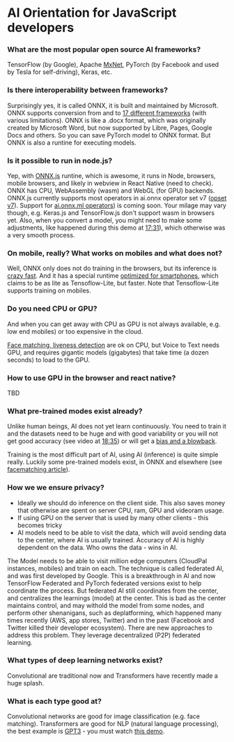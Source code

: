 # AI Orientation for JavaScript developers

### What are the most popular open source AI frameworks?
TensorFlow (by Google), Apache [MxNet](https://mxnet.apache.org/versions/1.7.0/api/faq/why_mxnet), PyTorch (by Facebook and used by Tesla for self-driving), Keras, etc.

### Is there interoperability between frameworks? 
Surprisingly yes, it is called ONNX, it is built and maintained by Microsoft. ONNX supports conversion from and to [17 different frameworks](https://onnx.ai/supported-tools.html#buildModel) (with various limitations). ONNX is like a .docx format, which was originally created by Microsoft Word, but now supported by Libre, Pages, Google Docs and others. So you can save PyTorch model to ONNX format. But ONNX is also a runtine for executing models. 

### Is it possible to run in node.js? 
Yep, with [ONNX.js](https://github.com/microsoft/onnxjs) runtine, which is awesome, it runs in Node, browsers, mobile browsers, and likely in webview in React Native (need to check). ONNX has CPU, WebAssembly (wasm) and WebGL (for GPU) backends. ONNX.js currently supports most operators in ai.onnx operator set v7 ([opset v7](https://github.com/onnx/onnx/blob/master/docs/Operators.md)). Support for [ai.onnx.ml operators](https://github.com/onnx/onnx/blob/master/docs/Operators-ml.md)) is coming soon. 
Your milage may vary though, e.g. Keras.js and TensorFlow.js don't support wasm in browsers yet. 
Also, when you convert a model, you might need to make some adjustments, like happened during this demo at [17:31](https://youtu.be/Vs730jsRgO8?t=1051)), which otherwise was a very smooth process.

### On mobile, really? What works on mobiles and what does not?
Well, ONNX only does not do training in the browsers, but its inference is [crazy fast](https://github.com/microsoft/onnxjs/blob/master/docs/perf-resnet50.png). 
And it has a special runtime [optimized for smartphones](https://cloudblogs.microsoft.com/opensource/2020/10/12/introducing-onnx-runtime-mobile-reduced-size-high-performance-package-edge-devices/), which claims to be as lite as Tensoflow-Lite, but faster. Note that Tensoflow-Lite supports training on mobiles.

### Do you need CPU or GPU?
And when you can get away with CPU as GPU is not always available, e.g. low end mobiles) or too expensive in the cloud.

[Face matching, liveness detection](https://github.com/tradle/cloudpal/blob/main/face-ai.md) are ok on CPU, but Voice to Text needs GPU, and requires gigantic models (gigabytes) that take time (a dozen seconds) to load to the GPU.

### How to use GPU in the browser and react native?

TBD 

### What pre-trained modes exist already?
Unlike human beings, AI does not yet learn continuously. You need to train it and the datasets need to be huge and with good variability or you will not get good accuracy (see video at [18:35](https://youtu.be/Vs730jsRgO8?t=1115)) or will get a [bias and a blowback](https://www.aclu.org/blog/privacy-technology/surveillance-technologies/amazons-face-recognition-falsely-matched-28).

Training is the most difficult part of AI, using AI (inference) is quite simple really. Luckily some pre-trained models exist, in ONNX and elsewhere (see [facematching article](https://github.com/tradle/cloudpal/blob/main/face-ai.md)).

### How we we ensure privacy? 
  - Ideally we should do inference on the client side. 
    This also saves money that otherwise are spent on server CPU, ram, GPU and videoram usage.
  - If using GPU on the server that is used by many other clients - this becomes tricky
  - AI models need to be able to visit the data, which will avoid sending data to the center, where AI is usually trained. Accuracy of AI is highly dependent on the data. Who owns the data - wins in AI.

The Model needs to be able to visit million edge computers (CloudPal instances, mobiles) and train on each. The technique is called federated AI, and was first developed by Google. This is a breakthrough in AI and now TensorFlow Federated and PyTorch federated versions exist to help coordinate the process. But federated AI still coordinates from the center, and centralizes the learnings (model) at the center. This is bad as the center maintains control, and may withold the model from some nodes, and perform other shenanigans, such as deplatforming, which happened many times recently (AWS, app stores, Twitter) and in the past (Facebook and Twitter killed their developer ecosystem). There are new approaches to address this problem. They leverage decentralized (P2P) federated learning.

### What types of deep learning networks exist?
Convolutional are traditional now and Transformers have recently made a huge splash.

### What is each type good at?
Convolutional networks are good for image classification (e.g. face matching). 
Transformers are good for NLP (natural language processing), the best example is [GPT3](https://www.theverge.com/2021/3/29/22356180/openai-gpt-3-text-generation-words-day) - you must watch [this demo](https://www.youtube.com/watch?v=PqbB07n_uQ4).


